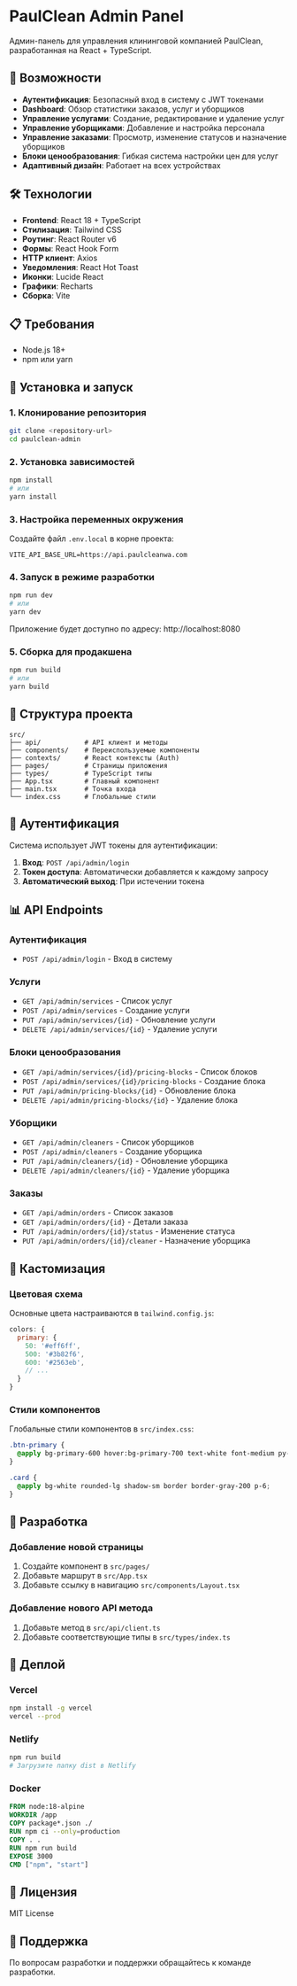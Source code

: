 # PaulClean Admin Panel

Админ-панель для управления клининговой компанией PaulClean, разработанная на React + TypeScript.

## 🚀 Возможности

- **Аутентификация**: Безопасный вход в систему с JWT токенами
- **Dashboard**: Обзор статистики заказов, услуг и уборщиков
- **Управление услугами**: Создание, редактирование и удаление услуг
- **Управление уборщиками**: Добавление и настройка персонала
- **Управление заказами**: Просмотр, изменение статусов и назначение уборщиков
- **Блоки ценообразования**: Гибкая система настройки цен для услуг
- **Адаптивный дизайн**: Работает на всех устройствах

## 🛠 Технологии

- **Frontend**: React 18 + TypeScript
- **Стилизация**: Tailwind CSS
- **Роутинг**: React Router v6
- **Формы**: React Hook Form
- **HTTP клиент**: Axios
- **Уведомления**: React Hot Toast
- **Иконки**: Lucide React
- **Графики**: Recharts
- **Сборка**: Vite

## 📋 Требования

- Node.js 18+ 
- npm или yarn

## 🚀 Установка и запуск

### 1. Клонирование репозитория

```bash
git clone <repository-url>
cd paulclean-admin
```

### 2. Установка зависимостей

```bash
npm install
# или
yarn install
```

### 3. Настройка переменных окружения

Создайте файл `.env.local` в корне проекта:

```env
VITE_API_BASE_URL=https://api.paulcleanwa.com
```

### 4. Запуск в режиме разработки

```bash
npm run dev
# или
yarn dev
```

Приложение будет доступно по адресу: http://localhost:8080

### 5. Сборка для продакшена

```bash
npm run build
# или
yarn build
```

## 📱 Структура проекта

```
src/
├── api/           # API клиент и методы
├── components/    # Переиспользуемые компоненты
├── contexts/      # React контексты (Auth)
├── pages/         # Страницы приложения
├── types/         # TypeScript типы
├── App.tsx        # Главный компонент
├── main.tsx       # Точка входа
└── index.css      # Глобальные стили
```

## 🔐 Аутентификация

Система использует JWT токены для аутентификации:

1. **Вход**: `POST /api/admin/login`
2. **Токен доступа**: Автоматически добавляется к каждому запросу
3. **Автоматический выход**: При истечении токена

## 📊 API Endpoints

### Аутентификация
- `POST /api/admin/login` - Вход в систему

### Услуги
- `GET /api/admin/services` - Список услуг
- `POST /api/admin/services` - Создание услуги
- `PUT /api/admin/services/{id}` - Обновление услуги
- `DELETE /api/admin/services/{id}` - Удаление услуги

### Блоки ценообразования
- `GET /api/admin/services/{id}/pricing-blocks` - Список блоков
- `POST /api/admin/services/{id}/pricing-blocks` - Создание блока
- `PUT /api/admin/pricing-blocks/{id}` - Обновление блока
- `DELETE /api/admin/pricing-blocks/{id}` - Удаление блока

### Уборщики
- `GET /api/admin/cleaners` - Список уборщиков
- `POST /api/admin/cleaners` - Создание уборщика
- `PUT /api/admin/cleaners/{id}` - Обновление уборщика
- `DELETE /api/admin/cleaners/{id}` - Удаление уборщика

### Заказы
- `GET /api/admin/orders` - Список заказов
- `GET /api/admin/orders/{id}` - Детали заказа
- `PUT /api/admin/orders/{id}/status` - Изменение статуса
- `PUT /api/admin/orders/{id}/cleaner` - Назначение уборщика

## 🎨 Кастомизация

### Цветовая схема
Основные цвета настраиваются в `tailwind.config.js`:

```javascript
colors: {
  primary: {
    50: '#eff6ff',
    500: '#3b82f6',
    600: '#2563eb',
    // ...
  }
}
```

### Стили компонентов
Глобальные стили компонентов в `src/index.css`:

```css
.btn-primary {
  @apply bg-primary-600 hover:bg-primary-700 text-white font-medium py-2 px-4 rounded-lg;
}

.card {
  @apply bg-white rounded-lg shadow-sm border border-gray-200 p-6;
}
```

## 🔧 Разработка

### Добавление новой страницы

1. Создайте компонент в `src/pages/`
2. Добавьте маршрут в `src/App.tsx`
3. Добавьте ссылку в навигацию `src/components/Layout.tsx`

### Добавление нового API метода

1. Добавьте метод в `src/api/client.ts`
2. Добавьте соответствующие типы в `src/types/index.ts`

## 🚀 Деплой

### Vercel
```bash
npm install -g vercel
vercel --prod
```

### Netlify
```bash
npm run build
# Загрузите папку dist в Netlify
```

### Docker
```dockerfile
FROM node:18-alpine
WORKDIR /app
COPY package*.json ./
RUN npm ci --only=production
COPY . .
RUN npm run build
EXPOSE 3000
CMD ["npm", "start"]
```

## 📝 Лицензия

MIT License

## 🤝 Поддержка

По вопросам разработки и поддержки обращайтесь к команде разработки.
